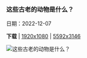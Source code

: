 ### 这些古老的动物是什么？

日期：2022-12-07

**下载**  |  [1920x1080](https://cn.bing.com/th?id=OHR.WistmansWood_ZH-CN4453301808_1920x1080.jpg)  |  [5592x3146](https://cn.bing.com/th?id=OHR.WistmansWood_ZH-CN4453301808_UHD.jpg)

![这些古老的动物是什么？](https://cn.bing.com/th?id=OHR.WistmansWood_ZH-CN4453301808_1920x1080.jpg "多弗勒山-松达尔国家公园的麝牛与她的宝宝，挪威 (© Robert Haasmann/Minden Pictures)")

